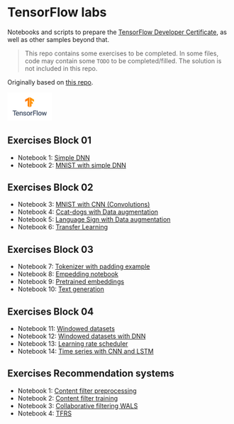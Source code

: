 # TensorFlow labs

Notebooks and scripts to prepare the [TensorFlow Developer Certificate](https://www.tensorflow.org/certificate), as well as other samples beyond that.

> This repo contains some exercises to be completed. In some files, code may contain some `TODO` to be completed/filled. The solution is not included in this repo. 

Originally based on [this repo](https://github.com/https-deeplearning-ai/tensorflow-1-public).

<img src="tensorflow-logo.png" alt="tensorflow-logo" width="100"/>

 
## Exercises Block 01

* Notebook 1: [Simple DNN](01-intro/1-house-prices.ipynb)
* Notebook 2: [MNIST with simple DNN](01-intro/2-mnist-mlp.ipynb)


## Exercises Block 02

* Notebook 3: [MNIST with CNN (Convolutions)](02-cnn/3-mnist-cnn.ipynb) 
* Notebook 4: [Ccat-dogs with Data augmentation](02-cnn/4-cat-dog-imagegen.ipynb)
* Notebook 5: [Language Sign with Data augmentation](02-cnn/5-language-sign-imageplot.ipynb)
* Notebook 6: [Transfer Learning](02-cnn/6-transfer-learning.ipynb) 


## Exercises Block 03

* Notebook 7: [Tokenizer with padding example](03-rnn/7-bbc-news-tokenization.ipynb)
* Notebook 8: [Empedding notebook](03-rnn/8-embeddings.ipynb)
* Notebook 9: [Pretrained embeddings](03-rnn/9-pretrained-embeddings.ipynb)
* Notebook 10: [Text generation](03-rnn/10-sonnet-text-generation.ipynb)


## Exercises Block 04

* Notebook 11: [Windowed datasets](04-timeseries/11-naive-moving-avg-synth-data.ipynb)
* Notebook 12: [Windowed datasets with DNN](04-timeseries/12-windowed-dataset.ipynb) 
* Notebook 13: [Learning rate scheduler](04-timeseries/13-lr-scheduler.ipynb)
* Notebook 14: [Time series with CNN and LSTM](04-timeseries/14-cnn-lstm.ipynb)


## Exercises Recommendation systems

* Notebook 1: [Content filter preprocessing](05-recommenders/1-content-based-preproc.ipynb)
* Notebook 2: [Content filter training](05-recommenders/2-content-based-using-neural-networks.ipynb)
* Notebook 3: [Collaborative filtering WALS](05-recommenders/3-wals.ipynb)
* Notebook 4: [TFRS](05-recommenders/4-tfrs.ipynb)